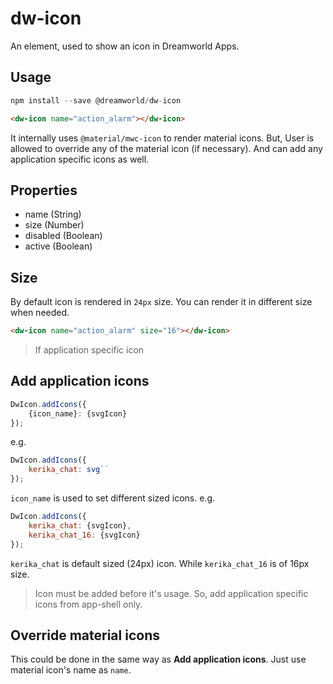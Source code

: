 # dw-icon

An element, used to show an icon in Dreamworld Apps.

## Usage
```js
npm install --save @dreamworld/dw-icon
```

```html
<dw-icon name="action_alarm"></dw-icon>
```

It internally uses `@material/mwc-icon` to render material icons. But, User is allowed to override any of the 
material icon (if necessary). And can add any application specific icons as well.

## Properties
- name (String)
- size (Number)
- disabled (Boolean)
- active (Boolean)


## Size 
By default icon is rendered in `24px` size. You can render it in different size when needed.


```html
<dw-icon name="action_alarm" size="16"></dw-icon>
```

> If application specific icon 

## Add application icons 
```js
DwIcon.addIcons({
    {icon_name}: {svgIcon}
});
```

e.g.

```js
DwIcon.addIcons({
    kerika_chat: svg``
});
```
`icon_name` is used to set different sized icons. e.g.
```js
DwIcon.addIcons({
    kerika_chat: {svgIcon},
    kerika_chat_16: {svgIcon}
});
```

`kerika_chat` is default sized (24px) icon. While `kerika_chat_16` is of 16px size.

> Icon must be added before it's usage. So, add application specific icons from app-shell only.

## Override material icons
This could be done in the same way as **Add application icons**. Just use material icon's name as `name`.